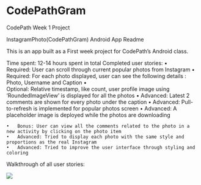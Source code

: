 # CodePathGram
CodePath Week 1 Project

InstagramPhoto(CodePathGram) Android App Readme

This is an app built as a First week project for CodePath’s Android class.

Time spent: 12-14 hours spent in total
Completed user stories:
	•	
Required: User can scroll through current popular photos from Instagram
	•	
Required: For each photo displayed, user can see the following details : Photo, Username and Caption
	•	
Optional: Relative timestamp, like count, user profile image using ‘RoundedImageView’ is displayed for all the photos
	•	Advanced: Latest 2 comments are shown for every photo under the caption
	•	Advanced: Pull-to-refresh is implemented for popular photos screen
	•	Advanced: A placeholder image is deployed while the photos are downloading

	•	Bonus: User can view all the comments related to the photo in a new activity by clicking on the photo item
	•	Advanced: Tried to display each photo with the same style and proportions as the real Instagram
	•	Advanced: Tried to improve the user interface through styling and coloring

Walkthrough of all user stories:

![](https://github.com/Vikramjeet-Singh/Android-Practice/blob/master/InstagramPhoto_Walkthrough.gif)